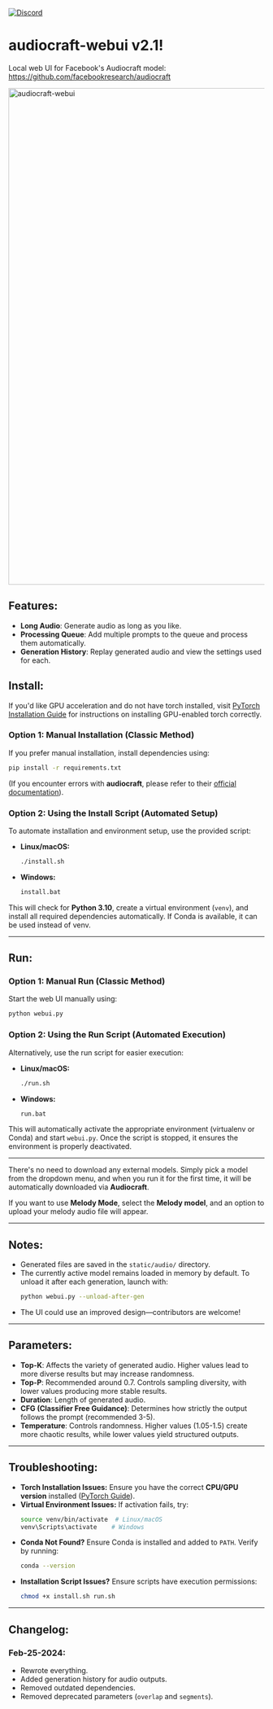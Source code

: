 [![Discord](https://img.shields.io/discord/232596713892872193?logo=discord)](https://discord.gg/2JhHVh7CGu)

# audiocraft-webui v2.1!
Local web UI for Facebook's Audiocraft model: <https://github.com/facebookresearch/audiocraft>

<img width="2470" height="976" alt="audiocraft-webui" src="https://github.com/user-attachments/assets/35aee0b5-8829-48ec-b850-0482b6ce1086" />

## Features:

- **Long Audio**: Generate audio as long as you like.
- **Processing Queue**: Add multiple prompts to the queue and process them automatically.
- **Generation History**: Replay generated audio and view the settings used for each.

## Install:

If you'd like GPU acceleration and do not have torch installed, visit [PyTorch Installation Guide](https://pytorch.org/get-started/locally/) for instructions on installing GPU-enabled torch correctly.

### **Option 1: Manual Installation (Classic Method)**
If you prefer manual installation, install dependencies using:
```bash
pip install -r requirements.txt
```
(If you encounter errors with **audiocraft**, please refer to their [official documentation](https://github.com/facebookresearch/audiocraft)).

### **Option 2: Using the Install Script (Automated Setup)**
To automate installation and environment setup, use the provided script:
- **Linux/macOS:**
  ```bash
  ./install.sh
  ```
- **Windows:**
  ```cmd
  install.bat
  ```
This will check for **Python 3.10**, create a virtual environment (`venv`), and install all required dependencies automatically. If Conda is available, it can be used instead of venv.

---

## Run:

### **Option 1: Manual Run (Classic Method)**
Start the web UI manually using:
```bash
python webui.py
```

### **Option 2: Using the Run Script (Automated Execution)**
Alternatively, use the run script for easier execution:
- **Linux/macOS:**
  ```bash
  ./run.sh
  ```
- **Windows:**
  ```cmd
  run.bat
  ```
This will automatically activate the appropriate environment (virtualenv or Conda) and start `webui.py`. Once the script is stopped, it ensures the environment is properly deactivated.

---

There's no need to download any external models. Simply pick a model from the dropdown menu, and when you run it for the first time, it will be automatically downloaded via **Audiocraft**.

If you want to use **Melody Mode**, select the **Melody model**, and an option to upload your melody audio file will appear.

---

## Notes:
- Generated files are saved in the `static/audio/` directory.
- The currently active model remains loaded in memory by default. To unload it after each generation, launch with:
  ```bash
  python webui.py --unload-after-gen
  ```
- The UI could use an improved design—contributors are welcome!

---

## Parameters:

- **Top-K**: Affects the variety of generated audio. Higher values lead to more diverse results but may increase randomness.
- **Top-P**: Recommended around 0.7. Controls sampling diversity, with lower values producing more stable results.
- **Duration**: Length of generated audio.
- **CFG (Classifier Free Guidance)**: Determines how strictly the output follows the prompt (recommended 3-5).
- **Temperature**: Controls randomness. Higher values (1.05-1.5) create more chaotic results, while lower values yield structured outputs.

---

## Troubleshooting:
- **Torch Installation Issues:**
  Ensure you have the correct **CPU/GPU version** installed ([PyTorch Guide](https://pytorch.org/get-started/locally/)).
- **Virtual Environment Issues:**
  If activation fails, try:
  ```bash
  source venv/bin/activate  # Linux/macOS
  venv\Scripts\activate    # Windows
  ```
- **Conda Not Found?**
  Ensure Conda is installed and added to `PATH`. Verify by running:
  ```bash
  conda --version
  ```
- **Installation Script Issues?**
  Ensure scripts have execution permissions:
  ```bash
  chmod +x install.sh run.sh
  ```

---

## Changelog:

### Feb-25-2024:
- Rewrote everything.
- Added generation history for audio outputs.
- Removed outdated dependencies.
- Removed deprecated parameters (`overlap` and `segments`).
